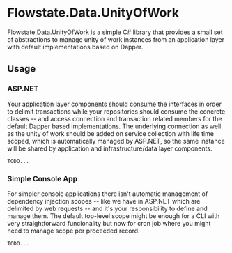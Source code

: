 # Flowstate.Data.UnityOfWork

Flowstate.Data.UnityOfWork is a simple C# library that provides a small set of abstractions to manage unity of work instances from an application layer with default implementations based on Dapper.

## Usage

### ASP.NET

Your application layer components should consume the interfaces in order to delimit transactions while your repositories should consume the concrete classes -- and access connection and transaction related members for the default Dapper based implementations. The underlying connection as well as the unity of work should be added on service collection with life time scoped, which is automatically managed by ASP.NET, so the same instance will be shared by application and infrastructure/data layer components.

``` 
TODO...
```

### Simple Console App

For simpler console applications there isn't automatic management of dependency injection scopes -- like we have in ASP.NET which are delimited by web requests -- and it's your responsibility to define and manage them. The default top-level scope might be enough for a CLI with very straightforward funcionality but now for cron job where you might need to manage scope per proceeded record.

``` 
TODO...
```
